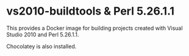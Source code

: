 # vs2010-buildtools & Perl 5.26.1.1

This provides a Docker image for building projects created with Visual Studio 2010 and Perl 5.26.1.1.

Chocolatey is also installed.

